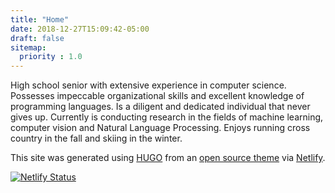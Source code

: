 ```yaml
---
title: "Home"
date: 2018-12-27T15:09:42-05:00
draft: false
sitemap:
  priority : 1.0
---
```


High school senior with extensive experience in computer science. Possesses impeccable organizational skills and excellent knowledge of programming languages. Is a diligent and dedicated individual that never gives up. Currently is conducting research in the fields of machine learning, computer vision and Natural Language Processing. Enjoys running cross country in the fall and skiing in the winter.

This site was generated using [HUGO](https://gohugo.io) from an [open source theme](https://github.com/HHousen/hugo-resume) via [Netlify](https://www.netlify.com/).

[![Netlify Status](https://api.netlify.com/api/v1/badges/81176736-61bd-4e42-8192-7cda85a1babe/deploy-status)](https://app.netlify.com/sites/hhousen/deploys)
